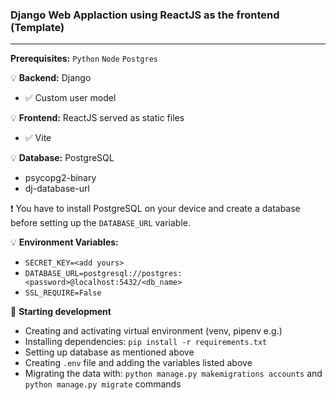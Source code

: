 ### Django Web Applaction using ReactJS as the frontend (Template)
---

**Prerequisites:**
`Python` `Node` `Postgres` 

:bulb: **Backend:** Django
- :white_check_mark: Custom user model

:bulb: **Frontend:** ReactJS served as static files
- :white_check_mark: Vite

:bulb: **Database:** PostgreSQL
- psycopg2-binary
- dj-database-url

:heavy_exclamation_mark: You have to install PostgreSQL on your device and create a database before setting up the `DATABASE_URL` variable.

:bulb: **Environment Variables:**
- `SECRET_KEY=<add yours>`
- `DATABASE_URL=postgresql://postgres:<password>@localhost:5432/<db_name>`
- `SSL_REQUIRE=False`

:pushpin: **Starting development**

- Creating and activating virtual environment (venv, pipenv e.g.)
- Installing dependencies: `pip install -r requirements.txt`
- Setting up database as mentioned above
- Creating `.env` file and adding the variables listed above
- Migrating the data with: `python manage.py makemigrations accounts` and `python manage.py migrate` commands
